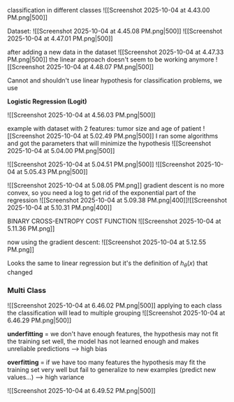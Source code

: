classification in different classes
![[Screenshot 2025-10-04 at 4.43.00 PM.png|500]]

Dataset:
![[Screenshot 2025-10-04 at 4.45.08 PM.png|500]]
![[Screenshot 2025-10-04 at 4.47.01 PM.png|500]]

after adding a new data in the dataset
![[Screenshot 2025-10-04 at 4.47.33 PM.png|500]]
 the linear approach doesn't seem to be working anymore
![[Screenshot 2025-10-04 at 4.48.07 PM.png|500]]

Cannot and shouldn't use linear hypothesis for classification problems, we use

**Logistic Regression (Logit)**

![[Screenshot 2025-10-04 at 4.56.03 PM.png|500]]

example with dataset with 2 features: tumor size and age of patient
![[Screenshot 2025-10-04 at 5.02.49 PM.png|500]]
I ran some algorithms and got the parameters that will minimize the hypothesis
![[Screenshot 2025-10-04 at 5.04.00 PM.png|500]]

![[Screenshot 2025-10-04 at 5.04.51 PM.png|500]]
![[Screenshot 2025-10-04 at 5.05.43 PM.png|500]]


![[Screenshot 2025-10-04 at 5.08.05 PM.png]]
gradient descent is no more convex, so you need a log to get rid of the exponential part of the regression
![[Screenshot 2025-10-04 at 5.09.38 PM.png|400]]![[Screenshot 2025-10-04 at 5.10.31 PM.png|400]]

BINARY CROSS-ENTROPY COST FUNCTION
![[Screenshot 2025-10-04 at 5.11.36 PM.png]]

now using the gradient descent:
![[Screenshot 2025-10-04 at 5.12.55 PM.png]]

Looks the same to linear regression but it's the definition of $h_\theta(x)$ that changed

### Multi Class
![[Screenshot 2025-10-04 at 6.46.02 PM.png|500]]
applying to each class the classification will lead to multiple grouping
![[Screenshot 2025-10-04 at 6.46.29 PM.png|500]]

**underfitting** = we don't have enough features, the hypothesis may not fit the training set well, the model has not learned enough and makes unreliable predictions --> high bias

**overfitting** = if we have too many features the hypothesis may fit the training set very well but fail to generalize to new examples (predict new values...) --> high variance

![[Screenshot 2025-10-04 at 6.49.52 PM.png|500]]